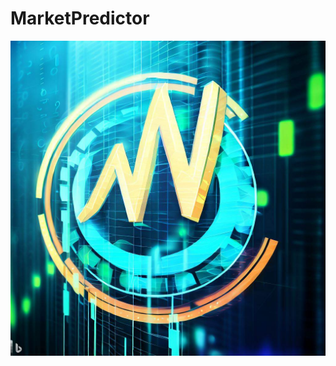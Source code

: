 # MarketPredictor

![MarketPredictor](https://github.com/sharoika/MarketPredictor/blob/readme/Market%20Predictor%20Logo.jpg)


